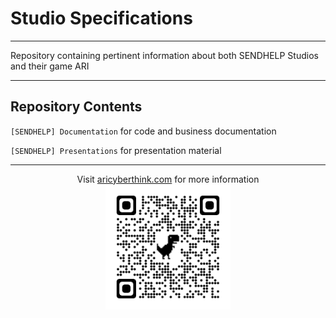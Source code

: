 # Studio Specifications
---
Repository containing pertinent information about both SENDHELP Studios and their game ARI

---
## Repository Contents

`[SENDHELP] Documentation` for code and business documentation

`[SENDHELP] Presentations` for presentation material 

---

<p align="center">
    Visit <a href="http://aricyberthink.com/">aricyberthink.com</a> for more information
    <br>
    <img src="aricyberthink.png" alt="WebsiteQR" width="200"/>
</p>
